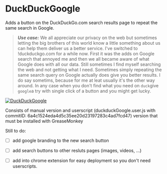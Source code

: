 # DuckDuckGoogle #

Adds a button on the DuckDuckGo.com search results page to repeat the same search in Google.

>**_Use case:_** We all appreciate our privacy on the web but sometimes letting the big brothers of this world know a little something about us can help them deliver us a better service. I've switched to !duckduckgo.com for a while now. First it was the adds on Google search that annoyed me and then we all became aware of what Google does with all our data. Still sometimes I find myself searching the web and not getting what I need. Sometimes simply repeating the same search query on Google actually does give you better results. I do say sometims, because for me at leat usually it's the other way around. In any case when you don't find what you need on `duck`give `google`a try with single click of a button and you might get lucky. 

[![DuckDuckGoogle](https://img.youtube.com/vi/HnFOLH8ZaLE/0.jpg)](https://youtu.be/HnFOLH8ZaLE)

Consists of manual version and userscript (duckduckGoogle.user.js with commitID: 6a4c1524eda4d5c35ee20d23197283c4ad7fcd47) version that must be installed with GreaseMonkey

Still to do:

- [ ] add google branding to the new search button
- [ ] add search buttons to other resluts pages (images, videos, ...)
- [ ] add into chrome extension for easy deployment so you don't need userscripts.

